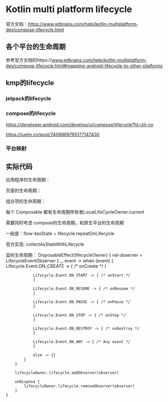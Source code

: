 # Kotlin multi platform lifecycle

官方文档：https://www.jetbrains.com/help/kotlin-multiplatform-dev/compose-lifecycle.html

## 各个平台的生命周期

参考官方文档的https://www.jetbrains.com/help/kotlin-multiplatform-dev/compose-lifecycle.html#mapping-android-lifecycle-to-other-platforms

## kmp的lifecycle

### jetpack的lifecycle

### compose的lifecycle

https://developer.android.com/develop/ui/compose/lifecycle?hl=zh-cn

https://juejin.cn/post/7409869765177147430

### 平台映射

## 实际代码


应用程序的生命周期：

页面的生命周期：

组合项的生命周期：

每个 Composable 都有生命周期所有者LocalLifeCycleOwner.current

需要同时考虑 compose的生命周期，和原生平台的生命周期

一般是：flow-》asState + lifecycle.repeatOnLifecycle

官方实现: collectAsStateWithLifecycle

监听生命周期：
DisposableEffect(lifecycleOwner) {
val observer = LifecycleEventObserver { _, event ->
when (event) {
Lifecycle.Event.ON_CREATE -> {
/* onCreate */
}

                Lifecycle.Event.ON_START -> { /* onStart */
                }

                Lifecycle.Event.ON_RESUME -> { /* onResume */
                }

                Lifecycle.Event.ON_PAUSE -> { /* onPause */
                }

                Lifecycle.Event.ON_STOP -> { /* onStop */
                }

                Lifecycle.Event.ON_DESTROY -> { /* onDestroy */
                }

                Lifecycle.Event.ON_ANY -> { /* Any event */
                }

                else -> {}
            }
        }

        lifecycleOwner.lifecycle.addObserver(observer)

        onDispose {
            lifecycleOwner.lifecycle.removeObserver(observer)
        }
    }